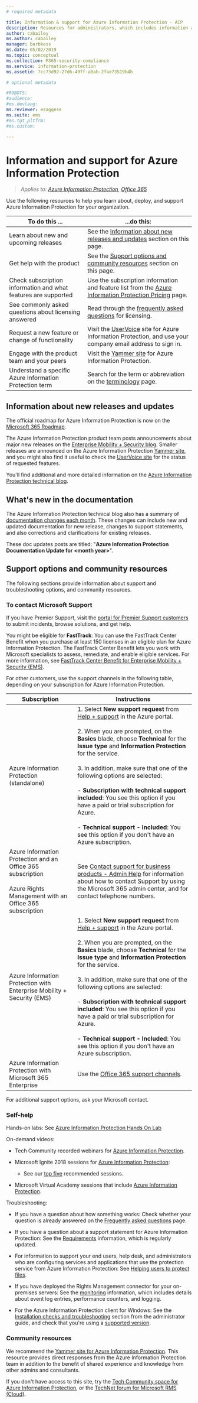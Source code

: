 ```yaml
---
# required metadata

title: Information & support for Azure Information Protection - AIP
description: Resources for administrators, which includes information about new releases, support options, and how to contact Microsoft to report a problem. 
author: cabailey
ms.author: cabailey
manager: barbkess
ms.date: 05/02/2019
ms.topic: conceptual
ms.collection: M365-security-compliance
ms.service: information-protection
ms.assetid: 7cc73d92-27d6-49ff-a8ab-2fae73519b4b

# optional metadata

#ROBOTS:
#audience:
#ms.devlang:
ms.reviewer: esaggese
ms.suite: ems
#ms.tgt_pltfrm:
#ms.custom:

---
```


# Information and support for Azure Information Protection

>*Applies to: [Azure Information Protection](https://azure.microsoft.com/pricing/details/information-protection), [Office 365](https://download.microsoft.com/download/E/C/F/ECF42E71-4EC0-48FF-AA00-577AC14D5B5C/Azure_Information_Protection_licensing_datasheet_EN-US.pdf)*

Use the following resources to help you learn about, deploy, and support Azure Information Protection for your organization.

|To do this ...|...do this:|
|----------------|---------------|
|Learn about new and upcoming releases|See the [Information about new releases and updates](#information-about-new-releases-and-updates) section on this page.|
|Get help with the product|See the [Support options and community resources](#support-options-and-community-resources) section on this page.|
|Check subscription information and what features are supported|Use the subscription information and feature list from the [Azure Information Protection Pricing](https://azure.microsoft.com/pricing/details/information-protection) page.|
|See commonly asked questions about licensing answered|Read through the [frequently asked questions](https://azure.microsoft.com/pricing/details/information-protection#faq) for licensing.|
|Request a new feature or change of functionality|Visit the [UserVoice](https://msip.uservoice.com) site for Azure Information Protection, and use your company email address to sign in.|
|Engage with the product team and your peers|Visit the [Yammer site](https://www.yammer.com/AskIPTeam) for Azure Information Protection.|
|Understand a specific Azure Information Protection term|Search for the term or abbreviation on the [terminology](terminology.md) page.|

## Information about new releases and updates

The official roadmap for Azure Information Protection is now on the [Microsoft 365 Roadmap](https://www.microsoft.com/microsoft-365/roadmap?&filters=Azure%20Information%20Protection%2CO365%20Information%20Protection#owRoadmapMainContent).

The Azure Information Protection product team posts announcements about major new releases on the [Enterprise Mobility + Security blog](https://techcommunity.microsoft.com/t5/Enterprise-Mobility-Security/bg-p/enterprisemobilityandsecurity/label-name/Azure%20Information%20Protection). Smaller releases are announced on the Azure Information Protection [Yammer site](https://www.yammer.com/AskIPTeam), and you might also find it useful to check the [UserVoice site](https://msip.uservoice.com) for the status of requested features.

You'll find additional and more detailed information on the [Azure Information Protection technical blog](https://aka.ms/AIPblog). 

## What's new in the documentation

The Azure Information Protection technical blog also has a summary of [documentation changes each month](https://techcommunity.microsoft.com/t5/Azure-Information-Protection/bg-p/AzureInformationProtectionBlog/label-name/Docs). These changes can include new and updated documentation for new release, changes to support statements, and also corrections and clarifications for existing releases.

These doc updates posts are titled: "**Azure Information Protection Documentation Update for \<month year>**".

## Support options and community resources
The following sections provide information about support and troubleshooting options, and community resources.

### To contact Microsoft Support

If you have Premier Support, visit the [portal for Premier Support customers](https://premier.microsoft.com/) to submit incidents, browse solutions, and get help.

You might be eligible for **FastTrack**: You can use the FastTrack Center Benefit when you purchase at least 150 licenses in an eligible plan for Azure Information Protection. The FastTrack Center Benefit lets you work with Microsoft specialists to assess, remediate, and enable eligible services. For more information, see [FastTrack Center Benefit for Enterprise Mobility + Security (EMS)](/enterprise-mobility-security/Solutions/fasttrack-center-benefit-process-for-enterprise-mobility-suite-ems).

For other customers, use the support channels in the following table, depending on your subscription for Azure Information Protection.

|Subscription|Instructions|
|----------------|---------------|
|Azure Information Protection (standalone)|1. Select **New support request** from [Help + support](https://portal.azure.com/#blade/Microsoft_Azure_Support/HelpAndSupportBlade) in the Azure portal.<br /><br />2. When you are prompted, on the **Basics** blade, choose **Technical** for the **Issue type** and **Information Protection** for the service. <br /><br />3. In addition, make sure that one of the following options are selected:<br /><br />- **Subscription with technical support included**: You see this option if you have a paid or trial subscription for Azure.<br /><br /> - **Technical support - Included**: You see this option if you don't have an Azure subscription.|
|Azure Information Protection and an Office 365 subscription<br /><br />Azure Rights Management with an Office 365 subscription|See [Contact support for business products - Admin Help](https://support.office.com/en-us/article/32a17ca7-6fa0-4870-8a8d-e25ba4ccfd4b) for information about how to contact Support by using the Microsoft 365 admin center, and for contact telephone numbers.|
|Azure Information Protection with Enterprise Mobility + Security (EMS)|1. Select **New support request** from [Help + support](https://portal.azure.com/#blade/Microsoft_Azure_Support/HelpAndSupportBlade) in the Azure portal.<br /><br />2. When you are prompted, on the **Basics** blade, choose **Technical** for the **Issue type** and **Information Protection** for the service. <br /><br />3. In addition, make sure that one of the following options are selected:<br /><br />- **Subscription with technical support included**: You see this option if you have a paid or trial subscription for Azure.<br /><br /> - **Technical support - Included**: You see this option if you don't have an Azure subscription.|
|Azure Information Protection with Microsoft 365 Enterprise|Use the [Office 365 support channels](https://support.office.com/en-us/article/32a17ca7-6fa0-4870-8a8d-e25ba4ccfd4b).|

For additional support options, ask your Microsoft contact. 


### Self-help

Hands-on labs: See [Azure Information Protection Hands On Lab](https://techcommunity.microsoft.com/t5/Azure-Information-Protection/Azure-Information-Protection-Hands-On-Lab/ba-p/265433)

On-demand videos:

- Tech Community recorded webinars for [Azure Information Protection](https://techcommunity.microsoft.com/t5/Azure-Information-Protection/AIP-Webinar-Recordings/m-p/364014).

- Microsoft Ignite 2018 sessions for [Azure Information Protection](https://myignite.techcommunity.microsoft.com/sessions?q=Azure%2520Information%2520Protection):
    
    - See our [top five](what-is-information-protection.md#microsoft-ignite) recommended sessions.

- Microsoft Virtual Academy sessions that include [Azure Information Protection](https://mva.microsoft.com/search/SearchResults.aspx#!q=Azure%20Information%20protection).

Troubleshooting:

- If you have a question about how something works: Check whether your question is already answered on the [Frequently asked questions](faqs.md) page.

- If you have a question about a support statement for Azure Information Protection: See the [Requirements](requirements.md) information, which is regularly updated.

- For information to support your end users, help desk, and administrators who are configuring services and applications that use the protection service from Azure Information Protection: See [Helping users to protect files](help-users.md).

- If you have deployed the Rights Management connector for your on-premises servers: See the [monitoring](monitor-rms-connector.md) information, which includes details about event log entries, performance counters, and logging.

- For the Azure Information Protection client for Windows: See the [Installation checks and troubleshooting](./rms-client/client-admin-guide.md#installation-checks-and-troubleshooting) section from the administrator guide, and check that you're using a [supported version](./rms-client/client-version-release-history.md#servicing-information-and-timelines).

### Community resources

We recommend the [Yammer site for Azure Information Protection](https://www.yammer.com/AskIPTeam). This resource provides direct responses from the Azure Information Protection team in addition to the benefit of shared experience and knowledge from other admins and consultants.

If you don't have access to this site, try the [Tech Community space for Azure Information Protection](https://techcommunity.microsoft.com/t5/Azure-Information-Protection/bd-p/Azure-Information-Protection), or the [TechNet forum for Microsoft RMS (Cloud)](https://social.technet.microsoft.com/Forums/en-US/home?forum=rmscloud).

